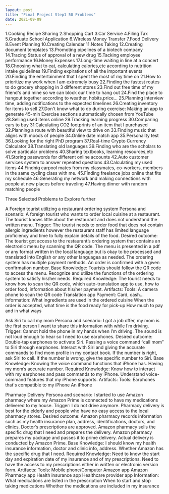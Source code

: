 ```yaml
---
layout: post
title: "Final Project Step1 50 Problems"
date: 2021-09-09
---
```


1.Cooking Recipe Sharing
2.Shopping Cart
3.Car Service
4.Filing Tax
5.Graduate School Application
6.Wireless Money Transfer
7.Food Delivery
8.Event Planning
10.Creating Calendar
11.Notes Taking
12.Creating document templates
13.Promoting pipelines of a biotech company
14.Tracing Status of approval of a new drug
15.Tacking employee performance
16.Money Expenses
17.Long-time waiting in line at a concert
18.Choosing what to eat, calculating calories,etc according to nutrition intake guidelines
19.Finding expirations of all the important events
20.Finding the entertainment that I spent the most of my time on
21.How to prioritize my work when I am extremely busy
22.Finding the fastest routes to do grocery shopping in 3 different stores 
23.Find out free time of my friend's and mine so we can block our time to hang out
24.Find the place to hangout together according to weather, hobits,price...
25.Planning interview time, adding notifications to the expected timelines
26.Creating inventory for items to sell
27.Don't know what to do during exercise: Making an app to generate 45-min Exercise sections automatically chosen from YouTube
28.Selling used items online
29.Tracking learning progress
30.Comparing cars to buy
31.Calculating CO2 footprints of an item that I purchased
32.Planning a route with beautiful view to drive on
33.Finding music that aligns with moods of people
34.Online date match app
35.Personality test
36.Looking for the right PhD program
37.Real-time Crypto Currency Calculator
38.Translating old languages
39.Finding who are the scholars to solve particular problems
40.Sharing textbooks, learning resources,etc
41.Storing passwords for different online accounts
42.Auto customer services system to answer repeated questions
43.Calculating my used items
44.Findnig carpool mates from my classmates, co-workers, members in the same cycling class with me.
45.Finding freelance jobs online that fits my schedule
46.Generating my network and making connections with people at new places before traveling
47.Having dinner with random matching people





Three Selected Problems to Explore further

 

A Foreign tourist utilizing a restaurant ordering system
Persona and scenario: A foreign tourist who wants to order local cuisine at a restaurant. The tourist knows little about the restaurant and does not understand the written menu.
Trigger: The tourist needs to order food that does not contain allergic ingredients however the restaurant staff has limited language proficiency and time to fully explain details of the food.
Desired outcome: The tourist got access to the restaurant’s ordering system that contains an electronic menu by scanning the QR code. The menu is presented in a pdf or any format written in the local language but is okay to be processed and translated into English or any other languagea as needed. The ordering system has multiple payment methods. An order is confirmed with a given confirmation number.
Base Knowledge: Tourists should follow the QR code to access the menu. Recognize and utilize the functions of the ordering system to satisfy his/her needs.
Required Knowledge: The tourist needs to know how to scan the QR code, which auto-translation app to use, how to order food, information about his/her payment.
Artifacts:
Tools:
A camera phone to scan the QR code
Translation app
Payment: Card, cash…
Information:
What ingredients are used in the ordered cuisine
When the order is accepted, what time is the food ready for pick-up
How much to pay and in what ways
 

Ask Siri to call my mom
Persona and scenario: I got a job offer, my mom is the first person I want to share this information with while I’m driving.
Trigger: Cannot hold the phone in my hands when I’m driving. The sound is not loud enough to hear so I need to use earphones.
Desired outcome: Double-tap earphones to activate Siri. Passing a voice command “call mom” to Siri through earphones. Interact with Siri and giving the accurate commands to find mom profile in my contact book. If the number is right, ask Siri to call. If the number is wrong, give the specific number to Siri.
Base Knowledge: Knowing the voice command functions that iPhone has. Having my mom’s accurate number.
Required Knowledge: Know how to interact with my earphones and pass commands to my iPhone. Understand voice-command features that my iPhone supports.
Artifacts:
Tools:
Earphones that's compatible to my iPhone
An iPhone
 

Pharmacy Delivery
Persona and scenario: I started to use Amazon pharmacy where my Amazon Prime is connected to have my medications delivered to my house.
Trigger: I do not drive anymore. Pharmacy delivery is best for the elderly and people who have no easy access to the local pharmacy stores.
Desired outcome: Amazon pharmacy records information such as my health insurance plan, address, identifications, doctors, and clinics. Doctor’s prescriptions are approved. Amazon pharmacy sells the specific drug that I need and prepares the delivery. Amazon pharmacy prepares my package and passes it to prime delivery. Actual delivery is conducted by Amazon Prime.
Base Knowledge: I should know my health insurance information, doctor and clinic info, address. Whether Amazon has the specific drug that I need.
Required Knowledge: Need to know the start day and expiration date of my insurance and of my prescriptions. Need to have the access to my prescriptions either in written or electronic version form.
Artifacts:
Tools:
Mobile phone/Computer
Amazon app
Amazon Pharmacy app
Health insurance app
Healthcare provider app
Information:
What medications are listed in the prescription
When to start and stop taking medications
Whether the medications are included in my insurance
